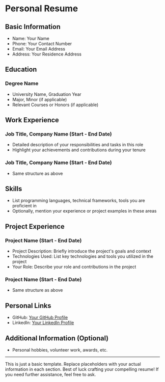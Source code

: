 # Personal Resume

## Basic Information
- Name: Your Name
- Phone: Your Contact Number
- Email: Your Email Address
- Address: Your Residence Address

## Education
### Degree Name
- University Name, Graduation Year
- Major, Minor (if applicable)
- Relevant Courses or Honors (if applicable)

## Work Experience
### Job Title, Company Name (Start - End Date)
- Detailed description of your responsibilities and tasks in this role
- Highlight your achievements and contributions during your tenure

### Job Title, Company Name (Start - End Date)
- Same structure as above

## Skills
- List programming languages, technical frameworks, tools you are proficient in
- Optionally, mention your experience or project examples in these areas

## Project Experience
### Project Name (Start - End Date)
- Project Description: Briefly introduce the project's goals and context
- Technologies Used: List key technologies and tools you utilized in the project
- Your Role: Describe your role and contributions in the project

### Project Name (Start - End Date)
- Same structure as above

## Personal Links
- GitHub: [Your GitHub Profile](https://github.com/yourusername)
- LinkedIn: [Your LinkedIn Profile](https://www.linkedin.com/in/yourusername)

## Additional Information (Optional)
- Personal hobbies, volunteer work, awards, etc.

---

This is just a basic template. Replace placeholders with your actual information in each section. Best of luck crafting your compelling resume! If you need further assistance, feel free to ask.
